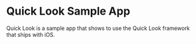 # Quick Look Sample App

Quick Look is a sample app that shows to use the Quick Look framework that ships with iOS.

